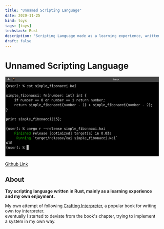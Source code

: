 ```yaml
---
title: "Unnamed Scripting Language"
date: 2020-11-25
kind: toys
tags: [toys]
techstack: Rust
description: "Scripting Language made as a learning experience, written in Rust."
draft: false
---
```


# Unnamed Scripting Language

![project banner](./banner.png)

[Github Link](https://github.com/komugi1211s/rusty_script)

## About

**Toy scripting language written in Rust, mainly as a learning experience and my own enjoyment.**

My own attempt of following [Crafting Interpreter](http://craftinginterpreters.com/), a popular book for writing own toy interpreter.  
eventually I started to deviate from the book's chapter, trying to implement a system in my own way.


